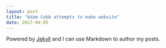 ```yaml
---
layout: post
title: "Adam Cobb attempts to make website"
date: 2017-04-05
---
```


Powered by [Jekyll](http://jekyllrb.com) and I can use Markdown to author my posts.
